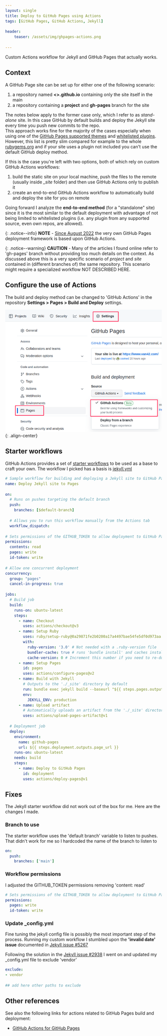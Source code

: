 ```yaml
---
layout: single
title: Deploy to GitHub Pages using Actions 
tags: [GitHub Pages, GitHub Actions, Jekyll]

header:
    teaser: /assets/img/ghpages-actions.png

---
```


Custom Actions workflow for Jekyll and GitHub Pages that actually works.

## Context

A GitHub Page site can be set up for either one of the following scenario:

1. a repository named **<<user>>.github.io** containing only the site itself in the main
2. a repository containing a **project** and **gh-pages** branch for the site  

The notes below apply to the former case only, which I refer to as *stand-alone* site. In this case GitHub by default builds and deploy the Jekyll site every time you push new commits to the repo.  
This approach works fine for the majority of the cases especially when using one of the [GitHub Pages supported themes](https://pages.github.com/themes/) and [whitelisted plugins](https://pages.github.com/versions/). However, this list is pretty slim compared for example to the whole [rubygems.org](https://rubygems.org/) and if your site uses a plugin not included you can't use the default GitHub deploy method.  

If this is the case you're left with two options, both of which rely on custom GitHub Actions workflows:

1. build the static site on your local machine, push the files to the remote (usually inside *_site* folder) and then use GitHub Actions only to publish it
2. create an end-to-end GitHub Actions workflow to automatically build and deploy the site for you on remote

Going forward I analyze the **end-to-end method** (for a "standalone" site) since it is the most similar to the default deployment with advantage of not being limited to whitelisted plugins (i.e. any plugin from any supported source, even own repos, are allowed).

{: .notice--info}
 **NOTE** - [Since August 2022](https://github.blog/2022-08-10-github-pages-now-uses-actions-by-default/) the very own GitHub Pages deployment framework is based upon GitHub Actions.  

{: .notice--warning}
**CAUTION** - Many of the articles I found online refer to 'gh-pages' branch without providing too much details on the context. As discussed above this is a very specific scenario of *project* and *site* contained in (different branches of) the same repository. This scenario might require a specialized workflow NOT DESCRIBED HERE.

## Configure the use of Actions

The build and deploy method can be changed to 'GitHub Actions' in the repository **Settings > Pages > Build and Deploy** settings.

![gh-actions](/assets/img/gh_actions.png){: .align-center}

## Starter workflows

GitHub Actions provides a set of [starter workflows](https://github.com/actions/starter-workflows) to be used as a base to craft your own. The workflow I picked has a basis is [jekyll.yml](https://github.com/actions/starter-workflows/tree/main/pages)

``` yaml
# Sample workflow for building and deploying a Jekyll site to GitHub Pages
name: Deploy Jekyll site to Pages

on:
  # Runs on pushes targeting the default branch
  push:
    branches: [$default-branch]

  # Allows you to run this workflow manually from the Actions tab
  workflow_dispatch:

# Sets permissions of the GITHUB_TOKEN to allow deployment to GitHub Pages
permissions:
  contents: read
  pages: write
  id-token: write

# Allow one concurrent deployment
concurrency:
  group: "pages"
  cancel-in-progress: true

jobs:
  # Build job
  build:
    runs-on: ubuntu-latest
    steps:
      - name: Checkout
        uses: actions/checkout@v3
      - name: Setup Ruby
        uses: ruby/setup-ruby@0a29871fe2b0200a17a4497bae54fe5df0d973aa # v1.115.3
        with:
          ruby-version: '3.0' # Not needed with a .ruby-version file
          bundler-cache: true # runs 'bundle install' and caches installed gems automatically
          cache-version: 0 # Increment this number if you need to re-download cached gems
      - name: Setup Pages
        id: pages
        uses: actions/configure-pages@v2
      - name: Build with Jekyll
        # Outputs to the './_site' directory by default
        run: bundle exec jekyll build --baseurl "${{ steps.pages.outputs.base_path }}"
        env:
          JEKYLL_ENV: production
      - name: Upload artifact
        # Automatically uploads an artifact from the './_site' directory by default
        uses: actions/upload-pages-artifact@v1

  # Deployment job
  deploy:
    environment:
      name: github-pages
      url: ${{ steps.deployment.outputs.page_url }}
    runs-on: ubuntu-latest
    needs: build
    steps:
      - name: Deploy to GitHub Pages
        id: deployment
        uses: actions/deploy-pages@v1
```

## Fixes

The Jekyll starter workflow did not work out of the box for me. Here are the changes I made.

### Branch to use

The starter workflow uses the 'default branch' variable to listen to pushes. That didn't work for me so I hardcoded the name of the branch to listen to

``` yaml
on:
  push:
    branches: ['main']
```

### Workflow permissions

I adjusted the GITHUB_TOKEN permissions removing 'content: read'

``` yaml
# Sets permissions of the GITHUB_TOKEN to allow deployment to GitHub Pages
permissions:
  pages: write
  id-token: write
```

### Update _config.yml

Fine tuning the jekyll config file is possibly the most important step of the process.
Running my custom workflow I stumbled upon the **'invalid date' issue** documented in [Jekyll issue #5267](https://github.com/jekyll/jekyll/issues/5267)

Following the solution in the [Jekyll issue #2938](https://github.com/jekyll/jekyll/issues/2938) I went on and updated my _config.yml file to exclude 'vendor'

``` yaml
exclude: 
- vendor

## add here other paths to exclude
```

## Other references

See also the following links for actions related to GitHub Pages build and deployment:

- [GitHub Actions for GitHub Pages](https://github.com/marketplace/actions/github-pages-action)